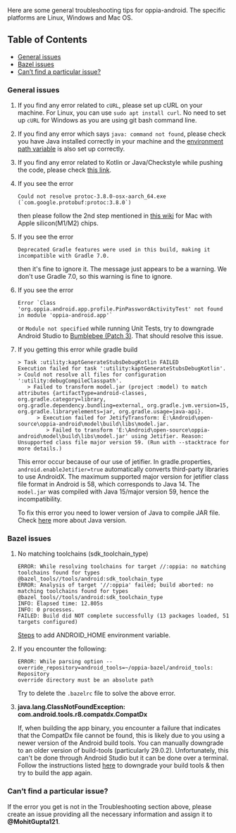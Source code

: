 Here are some general troubleshooting tips for oppia-android. The specific platforms are Linux, Windows and Mac OS.

## Table of Contents

- [General issues](#general-issues)
- [Bazel issues](#bazel-issues)
- [Can’t find a particular issue?](#cant-find-a-particular-issue)

### General issues

1. If you find any error related to `cURL`, please set up cURL on your machine. For Linux, you can use `sudo apt install curl`. No need to set up `cURL` for Windows as you are using git bash command line.<br>

2. If you find any error which says `java: command not found`, please check you have Java installed correctly in your machine and the [environment path variable](https://www.java.com/en/download/help/path.html) is also set up correctly.

3. If you find any error related to Kotlin or Java/Checkstyle while pushing the code, please check [this link](https://github.com/oppia/oppia-android/wiki/Android-Studio-UI-based-Github-workflow#how-to-fix-push-failures).

4. If you see the error

   ```
   Could not resolve protoc-3.8.0-osx-aarch_64.exe (`com.google.protobuf:protoc:3.8.0`)
   ```

   then please follow the 2nd step mentioned in [this wiki](https://github.com/oppia/oppia-android/wiki/Installing-Oppia-Android#install-oppia-android) for Mac with Apple silicon(M1/M2) chips.

5. If you see the error

   ```
   Deprecated Gradle features were used in this build, making it incompatible with Gradle 7.0.
   ``` 

   then it's fine to ignore it. The message just appears to be a warning. We don't use Gradle 7.0, so this warning is fine to ignore.

6. If you see the error

   ```
   Error `Class 'org.oppia.android.app.profile.PinPasswordActivityTest' not found in module 'oppia-android.app'`
   ```

   or `Module not specified` while running Unit Tests, try to downgrade Android Studio to [Bumblebee (Patch 3)](https://developer.android.com/studio/archive). That should resolve this issue.


7. If you getting this error while gradle build

   ```
   > Task :utility:kaptGenerateStubsDebugKotlin FAILED
   Execution failed for task ':utility:kaptGenerateStubsDebugKotlin'.
   > Could not resolve all files for configuration ':utility:debugCompileClasspath'.
      > Failed to transform model.jar (project :model) to match attributes {artifactType=android-classes, org.gradle.category=library, org.gradle.dependency.bundling=external, org.gradle.jvm.version=15, org.gradle.libraryelements=jar, org.gradle.usage=java-api}.
         > Execution failed for JetifyTransform: E:\Android\open-source\oppia-android\model\build\libs\model.jar.
            > Failed to transform 'E:\Android\open-source\oppia-android\model\build\libs\model.jar' using Jetifier. Reason: Unsupported class file major version 59. (Run with --stacktrace for more details.)
   ```
   This error occur because of our use of jetifier. In gradle.properties, `android.enableJetifier=true` automatically converts third-party libraries to use AndroidX.
   The maximum supported major version for jetifier class file format in Android is 58, which corresponds to Java 14.
   The `model.jar` was compiled with Java 15/major version 59, hence the incompatibility.
   

   To fix this error you need to lower version of Java to compile JAR file. Check [here](https://developer.android.com/studio/intro/studio-config#jdk) more about Java version.

### Bazel issues

1. No matching toolchains (sdk_toolchain_type)
    ```
    ERROR: While resolving toolchains for target //:oppia: no matching toolchains found for types         
    @bazel_tools//tools/android:sdk_toolchain_type
    ERROR: Analysis of target '//:oppia' failed; build aborted: no matching toolchains found for types 
    @bazel_tools//tools/android:sdk_toolchain_type
    INFO: Elapsed time: 12.805s
    INFO: 0 processes.
    FAILED: Build did NOT complete successfully (13 packages loaded, 51 targets configured)
    ```
    [Steps](https://docs.bazel.build/versions/main/tutorial/android-app.html#integrate-with-the-android-sdk) to add ANDROID_HOME environment variable.

2. If you encounter the following:

   ```
   ERROR: While parsing option --override_repository=android_tools=~/oppia-bazel/android_tools: Repository 
   override directory must be an absolute path
   ```
   
   Try to delete the `.bazelrc` file to solve the above error. 

3. **java.lang.ClassNotFoundException: com.android.tools.r8.compatdx.CompatDx**

   If, when building the app binary, you encounter a failure that indicates that the CompatDx file cannot be found, this is likely due to you using a newer version of the Android build tools. You can manually downgrade to an older version of build-tools (particularly 29.0.2). Unfortunately, this can't be done through Android Studio but it can be done over a terminal. Follow the instructions listed [here](https://github.com/oppia/oppia-android/issues/3024#issuecomment-884513455) to downgrade your build tools & then try to build the app again.


### Can’t find a particular issue?

If the error you get is not in the Troubleshooting section above, please create an issue providing all the necessary information and assign it to **@MohitGupta121**.

